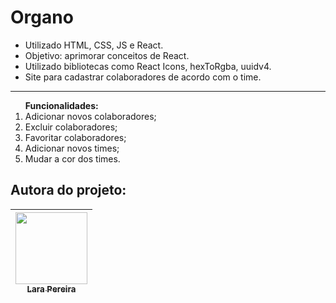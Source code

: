 # Organo

- Utilizado HTML, CSS, JS e React.
- Objetivo: aprimorar conceitos de React.
- Utilizado bibliotecas como React Icons, hexToRgba, uuidv4. 
- Site para cadastrar colaboradores de acordo com o time. 
<hr>

<ol> <b>Funcionalidades:</b> 
    <li> Adicionar novos colaboradores; </li>
    <li> Excluir colaboradores;</li>
    <li> Favoritar colaboradores;</li>
    <li> Adicionar novos times;</li>
    <li> Mudar a cor dos times.</li>
</ol>


## Autora do projeto:

[<img src="https://media.licdn.com/dms/image/C4D03AQGh9BdP5Om_Rw/profile-displayphoto-shrink_200_200/0/1642126805674?e=1693440000&v=beta&t=TfK03jWv80-quDwb3s7KLhku_IPACHECFTxo79S85V0" width=115><br><sub>Lara Pereira</sub>](https://www.linkedin.com/in/lara-berns-pereira) |    
| :---: | 